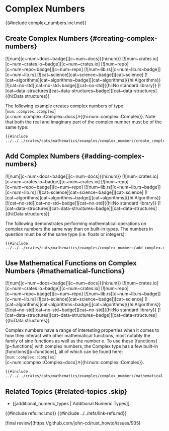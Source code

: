 # Complex Numbers

{{#include complex_numbers.incl.md}}

## Create Complex Numbers {#creating-complex-numbers}

[![num][c~num~docs~badge]][c~num~docs]{{hi:num}}
[![num~crates.io][c~num~crates.io~badge]][c~num~crates.io]
[![num~repo][c~num~repo~badge]][c~num~repo]
[![num~lib.rs][c~num~lib.rs~badge]][c~num~lib.rs]
[![cat~science][cat~science~badge]][cat~science]
[![cat~algorithms][cat~algorithms~badge]][cat~algorithms]{{hi:Algorithms}}
[![cat~no-std][cat~no-std~badge]][cat~no-std]{{hi:No standard library}}
[![cat~data-structures][cat~data-structures~badge]][cat~data-structures]{{hi:Data structures}}

The following example creates complex numbers of type [`num::complex::Complex`][c~num::complex::Complex~docs]↗{{hi:num::complex::Complex}}. Note that both the real and imaginary part of the complex number must be of the same type:

```rust,editable
{{#include ../../../crates/cats/mathematics/examples/complex_numbers/create_complex.rs:example}}
```

## Add Complex Numbers {#adding-complex-numbers}

[![num][c~num~docs~badge]][c~num~docs]{{hi:num}}
[![num~crates.io][c~num~crates.io~badge]][c~num~crates.io]
[![num~repo][c~num~repo~badge]][c~num~repo]
[![num~lib.rs][c~num~lib.rs~badge]][c~num~lib.rs]
[![cat~science][cat~science~badge]][cat~science]
[![cat~algorithms][cat~algorithms~badge]][cat~algorithms]{{hi:Algorithms}}
[![cat~no-std][cat~no-std~badge]][cat~no-std]{{hi:No standard library}}
[![cat~data-structures][cat~data-structures~badge]][cat~data-structures]{{hi:Data structures}}

The following demonstrates performing mathematical operations on complex numbers the same way than on built-in types. The numbers in question must be of the same type (i.e. floats or integers):

```rust,editable
{{#include ../../../crates/cats/mathematics/examples/complex_numbers/add_complex.rs:example}}
```

## Use Mathematical Functions on Complex Numbers {#mathematical-functions}

[![num][c~num~docs~badge]][c~num~docs]{{hi:num}}
[![num~crates.io][c~num~crates.io~badge]][c~num~crates.io]
[![num~repo][c~num~repo~badge]][c~num~repo]
[![num~lib.rs][c~num~lib.rs~badge]][c~num~lib.rs]
[![cat~science][cat~science~badge]][cat~science]
[![cat~algorithms][cat~algorithms~badge]][cat~algorithms]{{hi:Algorithms}}
[![cat~no-std][cat~no-std~badge]][cat~no-std]{{hi:No standard library}}
[![cat~data-structures][cat~data-structures~badge]][cat~data-structures]{{hi:Data structures}}

Complex numbers have a range of interesting properties when it comes to how they interact with other mathematical functions, most notably the family of sine functions as well as the number e. To use these [functions][p~functions] with complex numbers, the Complex type has a few built-in [functions][p~functions], all of which can be found here: [`num::complex::Complex`][c~num::complex::Complex~docs]↗{{hi:num::complex::Complex}}.

```rust,editable
{{#include ../../../crates/cats/mathematics/examples/complex_numbers/mathematical_functions.rs:example}}
```

## Related Topics {#related-topics .skip}

- [[additional_numeric_types | Additional Numeric Types]].

{{#include refs.incl.md}}
{{#include ../../refs/link-refs.md}}

<div class="hidden">
[final review](https://github.com/john-cd/rust_howto/issues/935)
</div>
